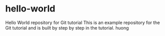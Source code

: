 # hello-world
Hello World repository for Git tutorial
This is an example repository for the Git tutorial and is built by step by step in the tutorial.
huong
